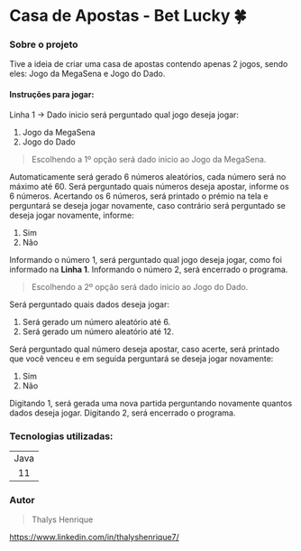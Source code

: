 # Casa de Apostas - Bet Lucky 🍀

### Sobre o projeto

Tive a ideia de criar uma casa de apostas contendo apenas 2 jogos, sendo eles: Jogo da MegaSena e Jogo do Dado.

 #### Instruções para jogar:
 
Linha 1 -> Dado inicio será perguntado qual jogo deseja jogar:

1. Jogo da MegaSena
2. Jogo do Dado

> Escolhendo a 1º opção será dado inicio ao Jogo da MegaSena.

Automaticamente será gerado 6 números aleatórios, cada número será no máximo até 60.
Será perguntado quais números deseja apostar, informe os 6 números.
Acertando os 6 números, será printado o prémio na tela e perguntará se deseja jogar novamente, caso contrário será perguntado se deseja jogar novamente, informe:

1. Sim
2. Não

Informando o número 1, será perguntado qual jogo deseja jogar, como foi informado na <b>Linha 1</b>.
Informando o número 2, será encerrado o programa.

> Escolhendo a 2º opção será dado inicio ao Jogo do Dado.

Será perguntado quais dados deseja jogar:

1. Será gerado um número aleatório até 6.
2. Será gerado um número aleatório até 12.

Será perguntado qual número deseja apostar, caso acerte, será printado que você venceu e em seguida perguntará se deseja jogar novamente:

1. Sim
2. Não

Digitando 1, será gerada uma nova partida perguntando novamente quantos dados deseja jogar.
Digitando 2, será encerrado o programa.

### Tecnologias utilizadas:

<table>

<tr>
<td>Java</td>
</tr>

<tr>
<td align="center">11</td>
</tr>

</table>

### Autor

> Thalys Henrique

https://www.linkedin.com/in/thalyshenrique7/
